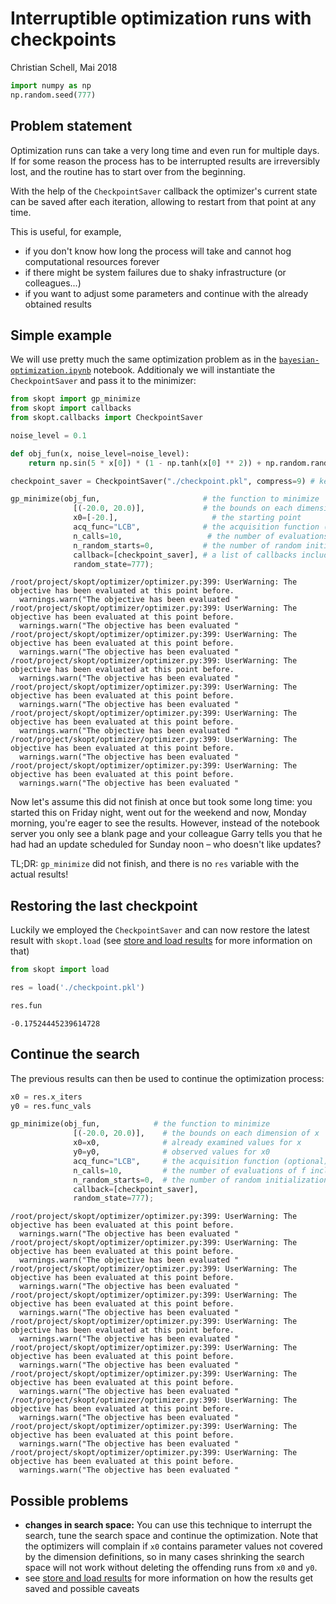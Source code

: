 
# Interruptible optimization runs with checkpoints

Christian Schell, Mai 2018


```python
import numpy as np
np.random.seed(777)
```

## Problem statement

Optimization runs can take a very long time and even run for multiple days. If for some reason the process has to be interrupted results are irreversibly lost, and the routine has to start over from the beginning.

With the help of the `CheckpointSaver` callback the optimizer's current state can be saved after each iteration, allowing to restart from that point at any time.

This is useful, for example,

* if you don't know how long the process will take and cannot hog computational resources forever
* if there might be system failures due to shaky infrastructure (or colleagues...)
* if you want to adjust some parameters and continue with the already obtained results

## Simple example

We will use pretty much the same optimization problem as in the [`bayesian-optimization.ipynb`](https://github.com/scikit-optimize/scikit-optimize/blob/master/examples/bayesian-optimization.ipynb) notebook. Additionaly we will instantiate the `CheckpointSaver` and pass it to the minimizer:


```python
from skopt import gp_minimize
from skopt import callbacks
from skopt.callbacks import CheckpointSaver

noise_level = 0.1

def obj_fun(x, noise_level=noise_level):
    return np.sin(5 * x[0]) * (1 - np.tanh(x[0] ** 2)) + np.random.randn() * noise_level

checkpoint_saver = CheckpointSaver("./checkpoint.pkl", compress=9) # keyword arguments will be passed to `skopt.dump`

gp_minimize(obj_fun,                       # the function to minimize
              [(-20.0, 20.0)],             # the bounds on each dimension of x
              x0=[-20.],                     # the starting point
              acq_func="LCB",              # the acquisition function (optional)
              n_calls=10,                   # the number of evaluations of f including at x0
              n_random_starts=0,           # the number of random initialization points
              callback=[checkpoint_saver], # a list of callbacks including the checkpoint saver
              random_state=777);
```

    /root/project/skopt/optimizer/optimizer.py:399: UserWarning: The objective has been evaluated at this point before.
      warnings.warn("The objective has been evaluated "
    /root/project/skopt/optimizer/optimizer.py:399: UserWarning: The objective has been evaluated at this point before.
      warnings.warn("The objective has been evaluated "
    /root/project/skopt/optimizer/optimizer.py:399: UserWarning: The objective has been evaluated at this point before.
      warnings.warn("The objective has been evaluated "
    /root/project/skopt/optimizer/optimizer.py:399: UserWarning: The objective has been evaluated at this point before.
      warnings.warn("The objective has been evaluated "
    /root/project/skopt/optimizer/optimizer.py:399: UserWarning: The objective has been evaluated at this point before.
      warnings.warn("The objective has been evaluated "
    /root/project/skopt/optimizer/optimizer.py:399: UserWarning: The objective has been evaluated at this point before.
      warnings.warn("The objective has been evaluated "
    /root/project/skopt/optimizer/optimizer.py:399: UserWarning: The objective has been evaluated at this point before.
      warnings.warn("The objective has been evaluated "
    /root/project/skopt/optimizer/optimizer.py:399: UserWarning: The objective has been evaluated at this point before.
      warnings.warn("The objective has been evaluated "


Now let's assume this did not finish at once but took some long time: you started this on Friday night, went out for the weekend and now, Monday morning, you're eager to see the results. However, instead of the notebook server you only see a blank page and your colleague Garry tells you that he had had an update scheduled for Sunday noon – who doesn't like updates?

TL;DR: `gp_minimize` did not finish, and there is no `res` variable with the actual results!

## Restoring the last checkpoint

Luckily we employed the `CheckpointSaver` and can now restore the latest result with `skopt.load` (see [store and load results](./store-and-load-results.ipynb) for more information on that)


```python
from skopt import load

res = load('./checkpoint.pkl')

res.fun
```




    -0.17524445239614728



## Continue the search

The previous results can then be used to continue the optimization process:


```python
x0 = res.x_iters
y0 = res.func_vals

gp_minimize(obj_fun,            # the function to minimize
              [(-20.0, 20.0)],    # the bounds on each dimension of x
              x0=x0,              # already examined values for x
              y0=y0,              # observed values for x0
              acq_func="LCB",     # the acquisition function (optional)
              n_calls=10,         # the number of evaluations of f including at x0
              n_random_starts=0,  # the number of random initialization points
              callback=[checkpoint_saver],
              random_state=777);
```

    /root/project/skopt/optimizer/optimizer.py:399: UserWarning: The objective has been evaluated at this point before.
      warnings.warn("The objective has been evaluated "
    /root/project/skopt/optimizer/optimizer.py:399: UserWarning: The objective has been evaluated at this point before.
      warnings.warn("The objective has been evaluated "
    /root/project/skopt/optimizer/optimizer.py:399: UserWarning: The objective has been evaluated at this point before.
      warnings.warn("The objective has been evaluated "
    /root/project/skopt/optimizer/optimizer.py:399: UserWarning: The objective has been evaluated at this point before.
      warnings.warn("The objective has been evaluated "
    /root/project/skopt/optimizer/optimizer.py:399: UserWarning: The objective has been evaluated at this point before.
      warnings.warn("The objective has been evaluated "
    /root/project/skopt/optimizer/optimizer.py:399: UserWarning: The objective has been evaluated at this point before.
      warnings.warn("The objective has been evaluated "
    /root/project/skopt/optimizer/optimizer.py:399: UserWarning: The objective has been evaluated at this point before.
      warnings.warn("The objective has been evaluated "
    /root/project/skopt/optimizer/optimizer.py:399: UserWarning: The objective has been evaluated at this point before.
      warnings.warn("The objective has been evaluated "
    /root/project/skopt/optimizer/optimizer.py:399: UserWarning: The objective has been evaluated at this point before.
      warnings.warn("The objective has been evaluated "
    /root/project/skopt/optimizer/optimizer.py:399: UserWarning: The objective has been evaluated at this point before.
      warnings.warn("The objective has been evaluated "


## Possible problems

* __changes in search space:__ You can use this technique to interrupt the search, tune the search space and continue the optimization. Note that the optimizers will complain if `x0` contains parameter values not covered by the dimension definitions, so in many cases shrinking the search space will not work without deleting the offending runs from `x0` and `y0`.
* see [store and load results](./store-and-load-results.ipynb) for more information on how the results get saved and possible caveats
